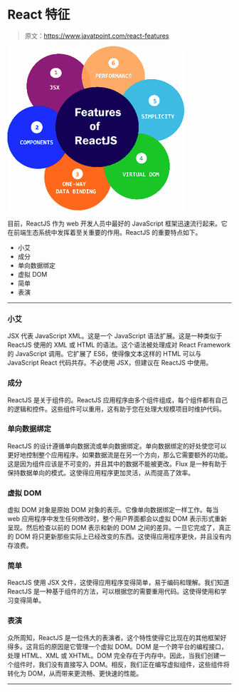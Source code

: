# React 特征

> 原文：<https://www.javatpoint.com/react-features>

![React Features](img/fe87196d7cefdf2cf0a4dcf76cb2c549.png)

目前，ReactJS 作为 web 开发人员中最好的 JavaScript 框架迅速流行起来。它在前端生态系统中发挥着至关重要的作用。ReactJS 的重要特点如下。

*   小艾
*   成分
*   单向数据绑定
*   虚拟 DOM
*   简单
*   表演

* * *

### 小艾

JSX 代表 JavaScript XML。这是一个 JavaScript 语法扩展。这是一种类似于 ReactJS 使用的 XML 或 HTML 的语法。这个语法被处理成对 React Framework 的 JavaScript 调用。它扩展了 ES6，使得像文本这样的 HTML 可以与 JavaScript React 代码共存。不必使用 JSX，但建议在 ReactJS 中使用。

### 成分

ReactJS 是关于组件的。ReactJS 应用程序由多个组件组成，每个组件都有自己的逻辑和控件。这些组件可以重用，这有助于您在处理大规模项目时维护代码。

### 单向数据绑定

ReactJS 的设计遵循单向数据流或单向数据绑定。单向数据绑定的好处使您可以更好地控制整个应用程序。如果数据流是在另一个方向，那么它需要额外的功能。这是因为组件应该是不可变的，并且其中的数据不能被更改。Flux 是一种有助于保持数据单向的模式。这使得应用程序更加灵活，从而提高了效率。

### 虚拟 DOM

虚拟 DOM 对象是原始 DOM 对象的表示。它像单向数据绑定一样工作。每当 web 应用程序中发生任何修改时，整个用户界面都会以虚拟 DOM 表示形式重新呈现。然后检查以前的 DOM 表示和新的 DOM 之间的差异。一旦它完成了，真正的 DOM 将只更新那些实际上已经改变的东西。这使得应用程序更快，并且没有内存浪费。

### 简单

ReactJS 使用 JSX 文件，这使得应用程序变得简单，易于编码和理解。我们知道 ReactJS 是一种基于组件的方法，可以根据您的需要重用代码。这使得使用和学习变得简单。

### 表演

众所周知，ReactJS 是一位伟大的表演者。这个特性使得它比现在的其他框架好得多。这背后的原因是它管理一个虚拟 DOM。DOM 是一个跨平台的编程接口，处理 HTML、XML 或 XHTML。DOM 完全存在于内存中。因此，当我们创建一个组件时，我们没有直接写入 DOM。相反，我们正在编写虚拟组件，这些组件将转化为 DOM，从而带来更流畅、更快速的性能。

* * *